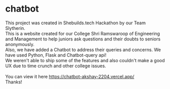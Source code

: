 # chatbot
This project was created in Shebuilds.tech Hackathon by our Team Slytherin. <br>
This is a website created for our College Shri Ramswaroop of Engineering and Management to help juniors ask questions and their doubts to seniors anonymously.<br>
Also, we have added a Chatbot to address their queries and concerns.
We have used Python, Flask and Chatbot-query api!<br>
We weren't able to ship some of the features and also couldn't make a good UX due to time crunch and other college issues.
<br></br>
You can view it here https://chatbot-akshay-2204.vercel.app/
<br>
Thanks!
